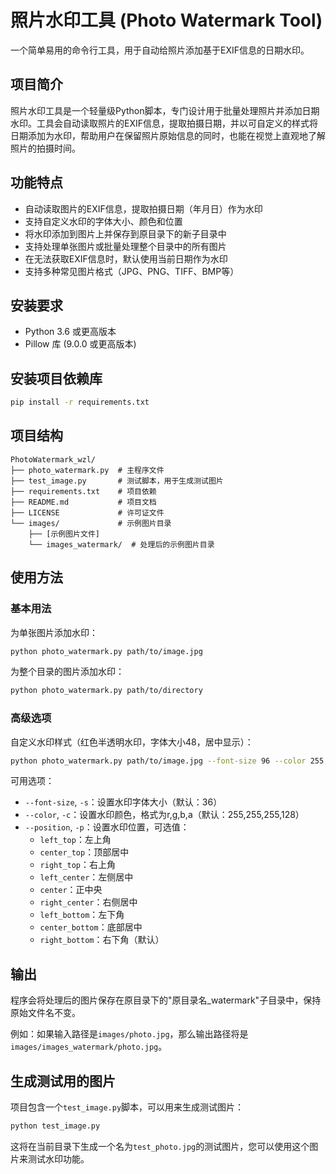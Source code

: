 # 照片水印工具 (Photo Watermark Tool)

一个简单易用的命令行工具，用于自动给照片添加基于EXIF信息的日期水印。

## 项目简介

照片水印工具是一个轻量级Python脚本，专门设计用于批量处理照片并添加日期水印。工具会自动读取照片的EXIF信息，提取拍摄日期，并以可自定义的样式将日期添加为水印，帮助用户在保留照片原始信息的同时，也能在视觉上直观地了解照片的拍摄时间。

## 功能特点

- 自动读取图片的EXIF信息，提取拍摄日期（年月日）作为水印
- 支持自定义水印的字体大小、颜色和位置
- 将水印添加到图片上并保存到原目录下的新子目录中
- 支持处理单张图片或批量处理整个目录中的所有图片
- 在无法获取EXIF信息时，默认使用当前日期作为水印
- 支持多种常见图片格式（JPG、PNG、TIFF、BMP等）

## 安装要求

- Python 3.6 或更高版本
- Pillow 库 (9.0.0 或更高版本)

## 安装项目依赖库

```bash
pip install -r requirements.txt
```

## 项目结构

```
PhotoWatermark_wzl/
├── photo_watermark.py  # 主程序文件
├── test_image.py       # 测试脚本，用于生成测试图片
├── requirements.txt    # 项目依赖
├── README.md           # 项目文档
├── LICENSE             # 许可证文件
└── images/             # 示例图片目录
    ├── [示例图片文件]
    └── images_watermark/  # 处理后的示例图片目录
```

## 使用方法

### 基本用法

为单张图片添加水印：
```bash
python photo_watermark.py path/to/image.jpg
```

为整个目录的图片添加水印：
```bash
python photo_watermark.py path/to/directory
```

### 高级选项

自定义水印样式（红色半透明水印，字体大小48，居中显示）：
```bash
python photo_watermark.py path/to/image.jpg --font-size 96 --color 255,0,0,200 --position center
```

可用选项：

- `--font-size`, `-s`：设置水印字体大小（默认：36）
- `--color`, `-c`：设置水印颜色，格式为r,g,b,a（默认：255,255,255,128）
- `--position`, `-p`：设置水印位置，可选值：
  - `left_top`：左上角
  - `center_top`：顶部居中
  - `right_top`：右上角
  - `left_center`：左侧居中
  - `center`：正中央
  - `right_center`：右侧居中
  - `left_bottom`：左下角
  - `center_bottom`：底部居中
  - `right_bottom`：右下角（默认）

## 输出

程序会将处理后的图片保存在原目录下的"原目录名_watermark"子目录中，保持原始文件名不变。

例如：如果输入路径是`images/photo.jpg`，那么输出路径将是`images/images_watermark/photo.jpg`。

## 生成测试用的图片

项目包含一个`test_image.py`脚本，可以用来生成测试图片：

```bash
python test_image.py
```

这将在当前目录下生成一个名为`test_photo.jpg`的测试图片，您可以使用这个图片来测试水印功能。



